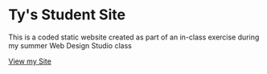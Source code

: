 # Ty's Student Site

This is a coded static website created as part of an in-class exercise during my summer Web Design Studio class

[View my Site](https://llTechno.github.io/)
